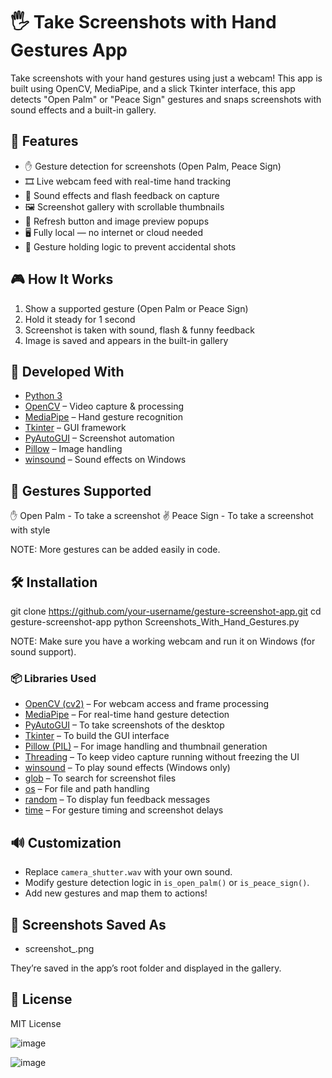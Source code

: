 # 🖐️ Take Screenshots with Hand Gestures App

Take screenshots with your hand gestures using just a webcam! This app is built using OpenCV, MediaPipe, and a slick Tkinter interface, this app detects "Open Palm" or "Peace Sign" gestures and snaps screenshots with sound effects and a built-in gallery.



## 🚀 Features

- ✋ Gesture detection for screenshots (Open Palm, Peace Sign)
- 🎞️ Live webcam feed with real-time hand tracking
- 📸 Sound effects and flash feedback on capture
- 🖼️ Screenshot gallery with scrollable thumbnails
- 🔁 Refresh button and image preview popups
- 🖥️ Fully local — no internet or cloud needed
- 🧠 Gesture holding logic to prevent accidental shots



## 🎮 How It Works

1. Show a supported gesture (Open Palm or Peace Sign)
2. Hold it steady for 1 second
3. Screenshot is taken with sound, flash & funny feedback
4. Image is saved and appears in the built-in gallery



## 🧰 Developed With

- [Python 3](https://www.python.org/)
- [OpenCV](https://opencv.org/) – Video capture & processing
- [MediaPipe](https://google.github.io/mediapipe/) – Hand gesture recognition
- [Tkinter](https://docs.python.org/3/library/tkinter.html) – GUI framework
- [PyAutoGUI](https://pyautogui.readthedocs.io/) – Screenshot automation
- [Pillow](https://python-pillow.org/) – Image handling
- [winsound](https://docs.python.org/3/library/winsound.html) – Sound effects on Windows



## 📸 Gestures Supported

✋ Open Palm - To take a screenshot 
✌️ Peace Sign - To take a screenshot with style 

NOTE: More gestures can be added easily in code.



## 🛠️ Installation


git clone https://github.com/your-username/gesture-screenshot-app.git
cd gesture-screenshot-app
python Screenshots_With_Hand_Gestures.py


NOTE: Make sure you have a working webcam and run it on Windows (for sound support).


### 📦 Libraries Used

- [OpenCV (cv2)](https://pypi.org/project/opencv-python/) – For webcam access and frame processing  
- [MediaPipe](https://pypi.org/project/mediapipe/) – For real-time hand gesture detection  
- [PyAutoGUI](https://pypi.org/project/pyautogui/) – To take screenshots of the desktop  
- [Tkinter](https://docs.python.org/3/library/tkinter.html) – To build the GUI interface  
- [Pillow (PIL)](https://pypi.org/project/Pillow/) – For image handling and thumbnail generation  
- [Threading](https://docs.python.org/3/library/threading.html) – To keep video capture running without freezing the UI  
- [winsound](https://docs.python.org/3/library/winsound.html) – To play sound effects (Windows only)  
- [glob](https://docs.python.org/3/library/glob.html) – To search for screenshot files  
- [os](https://docs.python.org/3/library/os.html) – For file and path handling  
- [random](https://docs.python.org/3/library/random.html) – To display fun feedback messages  
- [time](https://docs.python.org/3/library/time.html) – For gesture timing and screenshot delays  


## 🔊 Customization

- Replace `camera_shutter.wav` with your own sound.
- Modify gesture detection logic in `is_open_palm()` or `is_peace_sign()`.
- Add new gestures and map them to actions!



## 📂 Screenshots Saved As

- screenshot_<timestamp>.png


They’re saved in the app’s root folder and displayed in the gallery.



## 📜 License

MIT License 

![image](https://github.com/user-attachments/assets/ace1c4f9-f61a-4aa8-a5a1-107445e8918b)

![image](https://github.com/user-attachments/assets/9b332fde-bda6-49fe-a834-6c973eccafb1)

